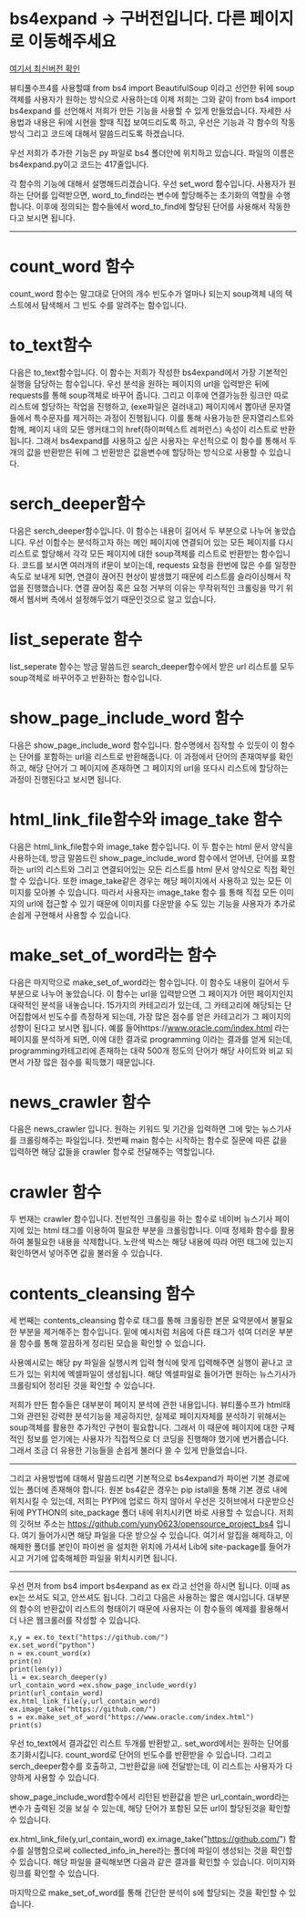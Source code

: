 bs4expand -> 구버전입니다. 다른 페이지로 이동해주세요 
==================================================

[여기서 최신버전 확인](https://github.com/yuny0623/opensw)

뷰티풀수프4를 사용할떄 from bs4 import BeautifulSoup 이라고 선언한 뒤에 
soup객체를 사용자가 원하는 방식으로 사용하는데 이제 저희는 그와  같이 from bs4 import bs4expand 를 선언해서 저희가 만든 기능을 사용할 
수 있게 만들었습니다.  자세한 사용법과 내용은 뒤에 시현을 할때 직접 보여드리도록 하고, 
우선은 기능과 각 함수의 작동방식 그리고 코드에 대해서 말씀드리도록 하겠습니다. 

우선 저희가 추가한 기능은 py 파일로 bs4 폴더안에 위치하고 있습니다. 파일의 이름은 bs4expand.py이고 코드는 
417줄입니다. 

각 함수의 기능에 대해서 설명해드리겠습니다. 
우선 set_word 함수입니다. 사용자가 원하는 단어를 입력받으면, word_to_find라는 변수에 할당해주는 초기화의 역할을
수행합니다. 이후에 정의되는 함수들에서 word_to_find에 할당된 단어를 사용해서 작동한다고 보시면 됩니다. 
***
# count_word 함수
count_word 함수는 말그대로 단어의 개수 빈도수가 얼마나 되는지 soup객체 내의 텍스트에서 탐색해서 그 빈도 수를
알려주는 함수입니다. 

# to_text함수
다음은 to_text함수입니다. 이 함수는 저희가 작성한 bs4expand에서 가장 기본적인 실행을 담당하는 함수입니다. 
우선 분석을 원하는 페이지의 url을 입력받은 뒤에 requests를 통해 soup객체로 바꾸어 줍니다. 그리고 이후에 
연결가능한 링크만 따로 리스트에 할당하는 작업을 진행하고, (exe파일은 걸러내고)
페이지에서 뽑아낸 문자열들에서 특수문자를 제거하는 과정이 진행됩니다. 이를 통해 사용가능한 문자열리스트와 함께, 
페이지 내의 모든 앵커태그의 href(하이퍼텍스트 레퍼런스) 속성이 리스트로 반환됩니다. 그래서 
bs4expand를 사용하고 싶은 사용자는 우선적으로 이 함수를 통해서 두개의 값을 반환받은 뒤에 그 반환받은 값을변수에 할당하는 방식으로 
 사용할 수 있습니다. 



# serch_deeper함수
다음은 serch_deeper함수입니다. 이 함수는 내용이 길어서 두 부분으로 나누어 놓았습니다. 
우선 이함수는 분석하고자 하는 메인 페이지에 연결되어 있는 모든 페이지를 
다시 리스트로 할당해서 각각 모든 페이지에 대한 soup객체를 리스트로 반환받는 함수입니다.  코드를 보시면
여러개의 if문이 보이는데, requests 요청을 한번에 많은 수를 일정한 속도로 보내게 되면, 연결이 끊어진 현상이 발생했기 때문에
리스트를 슬라이싱해서 작업을 진행했습니다. 연결 끊어짐 혹은 요청 거부의 이유는 무작위적인 크롤링을 막기 위해서
웹서버 측에서 설정해두었기 때문인것으로 알고 있습니다. 

# list_seperate 함수
list_seperate 함수는 방금 말씀드린 search_deeper함수에서 받은 url 리스트를 모두 soup객체로 바꾸어주고 반환하는 함수입니다. 

# show_page_include_word 함수
다음은 show_page_include_word 함수입니다. 함수명에서 짐작할 수 있듯이 이 함수는 단어를 포함하는 url을 
리스트로 반환해줍니다. 이 과정에서 단어의 존재여부를 확인하고, 해당 단어가 그 페이지에  존재하면 그 페이지의 
url을 또다시 리스트에 할당하는 과정이 진행된다고 보시면 됩니다. 

# html_link_file함수와 image_take 함수
다음은 html_link_file함수와 image_take 함수입니다. 이 두 함수는 html 문서 양식을 사용하는데, 방금 말씀드린
show_page_include_word 함수에서 얻어낸, 단어를 포함하는 url의 리스트와 그리고 연결되어있는 모든 리스트를 html
문서 양식으로 직접 확인할 수 있습니다. 또한 image_take같은 경우는 해당 페이지에서 사용하고 있는 
모든 이미지를 모아볼 수 있습니다. 따라서 사용자는 image_take 함수 를 통해 직접 모든 이미지의 url에 접근할 수 있기 때문에
이미지를 다운받을 수도 있는 기능을 사용자가 추가로 손쉽게 구현해서 사용할 수 있습니다. 

# make_set_of_word라는 함수
다음은 마지막으로 make_set_of_word라는 함수입니다. 이 함수도 내용이 길어서 두 부분으로 나누어 놓았습니다. 
이 함수는 url을 입력받으면 그 페이지가 어떤 페이지인지
대략적인 분석을 내놓습니다. 15가지의 카테고리가 있는데, 그 카테고리에 해당되는 단어집합에서 빈도수를 측정하게 되는데, 
가장 많은 점수를 얻은 카테고리가 그 페이지의 성향이 된다고 보시면 됩니다. 
예를 들어https://www.oracle.com/index.html 라는 페이지를 분석하게 되면, 
이에 대한 결과로 programming 이라는 결과를 얻게 되는데,  programming카테고리에 존재하는 대략 500개 정도의
단어가 해당 사이트와 비교 되면서 가장 많은 점수를 획득했기 때문입니다. 

#  news_crawler 함수
다음은 news_crawler 입니다. 원하는 키워드 및 기간을 입력하면 그에 맞는 뉴스기사를 크롤링해주는 파일입니다.
첫번째 main 함수는 시작하는 함수로 질문에 따른 값을 입력하면 해당 값들을 crawler 함수로 전달해주는 역할입니다.

# crawler 함수
두 번재는 crawler 함수입니다. 전반적인 크롤링을 하는 함수로 네이버 뉴스기사 페이지에 있는 html 태그를 이용하여 필요한 부분을
크롤링합니다. 이때 정제화 함수를 활용하여 불필요한 내용을 삭제합니다. 노란색 박스는 해당 내용에 따라 어떤 태그에 있는지
확인하면서 넣어주면 값을 불러올 수 있습니다.

# contents_cleansing 함수
세 번째는 contents_cleansing 함수로 태그를 통해 크롤링한 본문 요약분에서 불필요한 부분을 제거해주는 함수입니다.
밑에 예시처럼 처음에 다른 태그가 섞여 더러운 부분을 함수를 통해 깔끔하게 정리된 모습을 확인할 수 있습니다.

사용예시로는 해당 py 파일을 실행시켜 입력 형식에 맞게 입력해주면 실행이 끝나고 코드가 있는 위치에 엑셀파일이 생성됩니다.
해당 엑셀파일로 들어가면 원하는 뉴스기사가 크롤링되어 정리된 것을 확인할 수 있습니다.

저희가 만든 함수들은 대부분이 페이지 분석에 관한 내용입니다. 뷰티풀수프가 html태그와 관련된 강력한 분석기능을 제공하지만, 
실제로 페이지자체를 분석하기 위해서는 soup객체를 활용한 추가적인 구현이 필요합니다. 그래서 이 때문에 
페이지에 대한 구체적인 정보를 얻기에는 사용자가 직접적으로 더 코딩을 진행해야 했기에 번거롭습니다. 그래서 
조금 더 유용한 기능들을 손쉽게 불러다 쓸 수 있게 만들었습니다. 

***
그리고 사용방법에 대해서 말씀드리면 
기본적으로 bs4expand가 파이썬 기본 경로에 있는 폴더에 존재해야 합니다. 원본 bs4같은 경우는 pip istall을 통해 기본 경로 내에 위치시킬 수 있는데, 
저희는 PYPI에 업로드 하지 않아서 우선은 깃허브에서 다운받으신 뒤에 PYTHON의 site_package 폴더 내에 위치시키면 바로 사용할 수 있습니다. 
저희의 깃허브 주소는 https://github.com/yuny0623/opensource_project_bs4 입니다. 여기 들어가시면 
해당 파일을 다운 받으실 수 있습니다. 여기서 알집을 해제하고, 이 해제한 폴더를 본인이 파이썬 을 설치한 위치에 가셔서
Lib에 site-package를 들어가시고 거기에 압축해체한 파일을 위치시키면 됩니다. 
***
우선 먼저 
from bs4 import bs4expand as ex
라고 선언을 하시면 됩니다. 이때 as ex는 쓰셔도 되고, 안쓰셔도 됩니다. 
그리고 다음은 사용하는 짧은 예시입니다. 
대부분의 함수의 반환값이 리스트의 형태이기 때문에 사용자는 이 함수들의 예제를 활용해서 더 나은 웹크롤러를 작성할 수 있습니다. 

```
x,y = ex.to_text("https://github.com/")
ex.set_word("python")
n = ex.count_word(x)
print(n)
print(len(y))
li = ex.search_deeper(y)
url_contain_word =ex.show_page_include_word(y) 
print(url_contain_word)
ex.html_link_file(y,url_contain_word) 
ex.image_take("https://github.com/")
s = ex.make_set_of_word("https://www.oracle.com/index.html")
print(s)
```


우선 to_text에서 결과값인 리스트 두개를 반환받고,. 
set_word에서는 원하는 단어를 초기화시킵니다. count_word로 단어의 빈도수를 반환받을 수 있습니다. 
그리고 serch_deeper함수를 호출하고, 그반환값을 li에 전달받는데, 이 리스트는 사용자가 다양하게 사용할 수 있습니다. 

show_page_include_word함수에서 리턴된 반환값을 받은 url_contain_word라는 변수가 출력된 것을 보실 수 있는데, 
해당 단어가 포함된 모든 url이 할당된것을 확인할 수 있습니다. 

ex.html_link_file(y,url_contain_word) 
ex.image_take("https://github.com/") 함수를 실행함으로써 collected_info_in_here라는 폴더에 파일이 생성되는 것을 확인할 수 있습니다. 
해당 파일을 클릭해보면 다음과 같은 결과를 확인할 수 있습니다.  이미지와 링크를 확인할 수 있습니다. 

마지막으로 make_set_of_word를 통해 간단한 분석이 s에 할당되는 것을 확인할 수 있습니다. 
